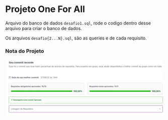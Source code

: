 # Projeto One For All

Arquivo do banco de dados ```desafio1.sql```, rode o codigo dentro desse arquivo para criar o banco de dados.

Os arquivos ```desafio{2...N}.sql```, são as queries e de cada requisito.

### Nota do Projeto

![Nota do Projeto One For All](Project-One-For-All.png)

<!-- Olá, Tryber!

Esse é apenas um arquivo inicial para o README do seu projeto.

É essencial que você preencha esse documento por conta própria, ok?

Não deixe de usar nossas dicas de escrita de README de projetos, e deixe sua criatividade brilhar!

⚠️ IMPORTANTE: você precisa deixar nítido:
- quais arquivos/pastas foram desenvolvidos por você; 
- quais arquivos/pastas foram desenvolvidos por outra pessoa estudante;
- quais arquivos/pastas foram desenvolvidos pela Trybe.

-->
